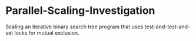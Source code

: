 # Parallel-Scaling-Investigation
Scaling an iterative binary search tree program that uses test-and-test-and-set locks for mutual exclusion.
